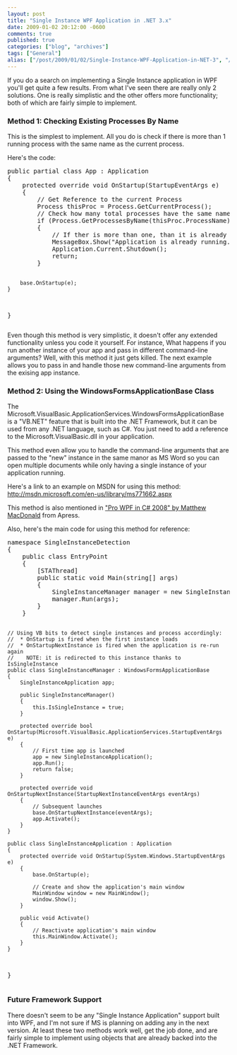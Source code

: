 ```yaml
---
layout: post
title: "Single Instance WPF Application in .NET 3.x"
date: 2009-01-02 20:12:00 -0600
comments: true
published: true
categories: ["blog", "archives"]
tags: ["General"]
alias: ["/post/2009/01/02/Single-Instance-WPF-Application-in-NET-3", "/post/2009/01/02/single-instance-wpf-application-in-net-3"]
---
```

<!-- more -->
<p>If you do a search on implementing a Single Instance application in WPF you'll get quite a few results. From what I've seen there are really only 2 solutions. One is really simplistic and the other offers more functionality; both of which are fairly simple to implement.</p>
<h3>Method 1: Checking Existing Processes By Name</h3>
<p>This is the simplest to implement. All you do is check if there is more than 1 running process with the same name as the current process.</p>
<p>Here's the code:</p>
<pre class="brush: c-sharp; first-line: 1; tab-size: 4; toolbar: false; ">public partial class App : Application
{
    protected override void OnStartup(StartupEventArgs e)
    {
        // Get Reference to the current Process
        Process thisProc = Process.GetCurrentProcess();
        // Check how many total processes have the same name as the current one
        if (Process.GetProcessesByName(thisProc.ProcessName).Length &gt; 1)
        {
            // If ther is more than one, than it is already running.
            MessageBox.Show("Application is already running.");
            Application.Current.Shutdown();
            return;
        }

        base.OnStartup(e);
    }
}</pre>
<p>Even though this method is very simplistic, it doesn't offer any extended functionality unless you code it yourself. For instance, What happens if you run another instance of your app and pass in different command-line arguments? Well, with this method it just gets killed. The next example allows you to pass in and handle those new command-line arguments from the exising app instance.</p>
<h3>Method 2: Using the WindowsFormsApplicationBase Class</h3>
<p>The Microsoft.VisualBasic.ApplicationServices.WindowsFormsApplicationBase is a "VB.NET" feature that is built into the .NET Framework, but it can be used from any .NET language, such as C#. You just need to add a reference to the Microsoft.VisualBasic.dll in your application.</p>
<p>This method even allow you to handle the command-line arguments that are passed to the "new" instance in the same manor as MS Word so you can open multiple documents while only having a single instance of your application running.</p>
<p>Here's a link to an example on MSDN for using this method: <a href="http://msdn.microsoft.com/en-us/library/ms771662.aspx">http://msdn.microsoft.com/en-us/library/ms771662.aspx</a></p>
<p>This method is also mentioned in <a title="&quot;Pro WPF in C# 2008&quot; by Matthew MacDonald" href="http://www.amazon.com/Pro-WPF-2008-Presentation-Professionals/dp/1590599551?&amp;camp=212361&amp;linkCode=wey&amp;tag=pietschsoft-20&amp;creative=380729" target="_blank">"Pro WPF in C# 2008" by Matthew MacDonald</a> from Apress.&nbsp;</p>
<p>Also, here's the main code for using this method for reference:</p>
<pre class="brush: c-sharp; first-line: 1; tab-size: 4; toolbar: false; ">namespace SingleInstanceDetection
{
    public class EntryPoint
    {
        [STAThread]
        public static void Main(string[] args)
        {
            SingleInstanceManager manager = new SingleInstanceManager();
            manager.Run(args);
        }
    }

    // Using VB bits to detect single instances and process accordingly:
    //  * OnStartup is fired when the first instance loads
    //  * OnStartupNextInstance is fired when the application is re-run again
    //    NOTE: it is redirected to this instance thanks to IsSingleInstance
    public class SingleInstanceManager : WindowsFormsApplicationBase
    {
        SingleInstanceApplication app;

        public SingleInstanceManager()
        {
            this.IsSingleInstance = true;
        }

        protected override bool OnStartup(Microsoft.VisualBasic.ApplicationServices.StartupEventArgs e)
        {
            // First time app is launched
            app = new SingleInstanceApplication();
            app.Run();
            return false;
        }

        protected override void OnStartupNextInstance(StartupNextInstanceEventArgs eventArgs)
        {
            // Subsequent launches
            base.OnStartupNextInstance(eventArgs);
            app.Activate();
        }
    }

    public class SingleInstanceApplication : Application
    {
        protected override void OnStartup(System.Windows.StartupEventArgs e)
        {
            base.OnStartup(e);

            // Create and show the application's main window
            MainWindow window = new MainWindow();
            window.Show();
        }

        public void Activate()
        {
            // Reactivate application's main window
            this.MainWindow.Activate();
        }
    }
}</pre>
<h3>Future Framework Support</h3>
<p>There doesn't seem to be any "Single Instance Application" support built into WPF, and I'm not sure if MS is planning on adding any in the next version. At least these two methods work well, get the job done, and are fairly simple to implement using objects that are already backed into the .NET Framework.</p>
